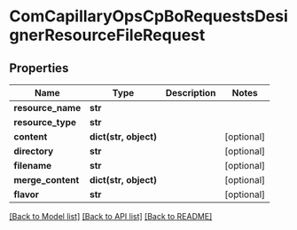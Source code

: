# ComCapillaryOpsCpBoRequestsDesignerResourceFileRequest

## Properties
Name | Type | Description | Notes
------------ | ------------- | ------------- | -------------
**resource_name** | **str** |  | 
**resource_type** | **str** |  | 
**content** | **dict(str, object)** |  | [optional] 
**directory** | **str** |  | [optional] 
**filename** | **str** |  | [optional] 
**merge_content** | **dict(str, object)** |  | [optional] 
**flavor** | **str** |  | [optional] 

[[Back to Model list]](../README.md#documentation-for-models) [[Back to API list]](../README.md#documentation-for-api-endpoints) [[Back to README]](../README.md)

